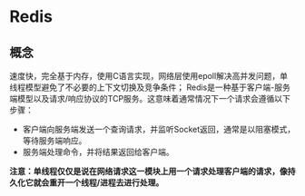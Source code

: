 # Redis

## 概念
速度快，完全基于内存，使用C语言实现，网络层使用epoll解决高并发问题，单线程模型避免了不必要的上下文切换及竞争条件；
Redis是一种基于客户端-服务端模型以及请求/响应协议的TCP服务。这意味着通常情况下一个请求会遵循以下步骤：
+ 客户端向服务端发送一个查询请求，并监听Socket返回，通常是以阻塞模式，等待服务端响应。
+ 服务端处理命令，并将结果返回给客户端。


**注意：单线程仅仅是说在网络请求这一模块上用一个请求处理客户端的请求，像持久化它就会重开一个线程/进程去进行处理。**